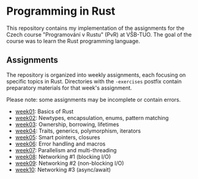 # Programming in Rust

This repository contains my implementation of the assignments for the Czech course "Programování v Rustu" (PvR) at
VŠB-TUO. The goal of the course was to learn the Rust programming language.

## Assignments

The repository is organized into weekly assignments, each focusing on specific topics in Rust. Directories with the
`-exercises` postfix contain preparatory materials for that week's assignment.

Please note: some assignments may be incomplete or contain errors.

- [week01](week01/): Basics of Rust
- [week02](week02/): Newtypes, encapsulation, enums, pattern matching
- [week03](week03/): Ownership, borrowing, lifetimes
- [week04](week04/): Traits, generics, polymorphism, iterators
- [week05](week05/): Smart pointers, closures
- [week06](week06/): Error handling and macros
- [week07](week07/): Parallelism and multi-threading
- [week08](week08/): Networking #1 (blocking I/O)
- [week09](week09/): Networking #2 (non-blocking I/O)
- [week10](week10/): Networking #3 (async/await)